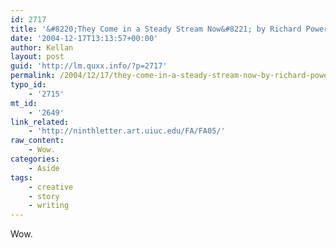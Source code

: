 ```yaml
---
id: 2717
title: '&#8220;They Come in a Steady Stream Now&#8221; by Richard Powers'
date: '2004-12-17T13:13:57+00:00'
author: Kellan
layout: post
guid: 'http://lm.quxx.info/?p=2717'
permalink: /2004/12/17/they-come-in-a-steady-stream-now-by-richard-powers/
typo_id:
    - '2715'
mt_id:
    - '2649'
link_related:
    - 'http://ninthletter.art.uiuc.edu/FA/FA05/'
raw_content:
    - Wow.
categories:
    - Aside
tags:
    - creative
    - story
    - writing
---
```


Wow.